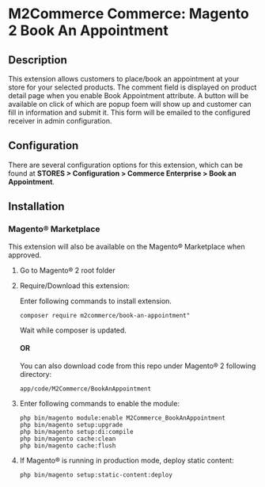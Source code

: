 # M2Commerce Commerce: Magento 2 Book An Appointment

## Description
This extension allows customers to place/book an appointment at your store for your selected products.
The comment field is displayed on product detail page when you enable Book Appointment attribute.
A button will be available on click of which are popup foem will show up and customer can fill in information and submit it.
This form will be emailed to the configured receiver in admin configuration.

## Configuration

There are several configuration options for this extension, which can be found at **STORES > Configuration > Commerce Enterprise > Book an Appointment**.

## Installation
### Magento® Marketplace

This extension will also be available on the Magento® Marketplace when approved.

1. Go to Magento® 2 root folder
2. Require/Download this extension:

   Enter following commands to install extension.

   ```
   composer require m2commerce/book-an-appointment"
   ```

   Wait while composer is updated.

   #### OR

   You can also download code from this repo under Magento® 2 following directory:

    ```
    app/code/M2Commerce/BookAnAppointment
    ```    

3. Enter following commands to enable the module:

   ```
   php bin/magento module:enable M2Commerce_BookAnAppointment
   php bin/magento setup:upgrade
   php bin/magento setup:di:compile
   php bin/magento cache:clean
   php bin/magento cache:flush
   ```

4. If Magento® is running in production mode, deploy static content:

   ```
   php bin/magento setup:static-content:deploy
   ```
